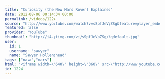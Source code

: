 ```yaml
---
title: "Curiosity (the New Mars Rover) Explained"
date: 2012-08-06 00:14:34 00:00
permalink: /videos/1224
source: "http://www.youtube.com/watch?v=sSpfJeVpZSg&feature=player_embedded#!"
featured: false
provider: "YouTube"
thumbnail: "http://i4.ytimg.com/vi/sSpfJeVpZSg/hqdefault.jpg"
user:
  id: 1
  username: "sawyer"
  name: "Sawyer Hollenshead"
tags: ["nasa","mars"]
html: "<iframe width=\"640\" height=\"360\" src=\"http://www.youtube.com/embed/sSpfJeVpZSg?wmode=transparent&fs=1&feature=oembed\" frameborder=\"0\" allowfullscreen></iframe>"
id: 1224
---
```



